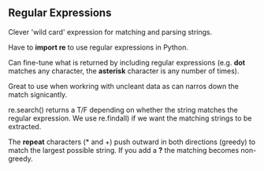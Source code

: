 ## Regular Expressions ##

Clever 'wild card' expression for matching and parsing strings.

Have to **import re** to use regular expressions in Python.

Can fine-tune what is returned by including regular expressions (e.g. **dot** matches any character, the **asterisk** character is any number of times).

Great to use when workring with uncleant data as can narros down the match signicantly.

re.search() returns a T/F depending on whether the string matches the regular expression.  We use re.findall) if we want the matching strings to be extracted.

The **repeat** characters (* and +) push outward in both directions (greedy) to match the largest possible string.  If you add a **?** the matching becomes non-greedy.